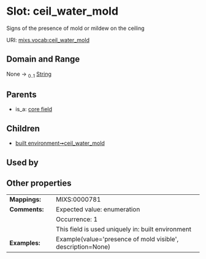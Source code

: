 
# Slot: ceil_water_mold


Signs of the presence of mold or mildew on the ceiling

URI: [mixs.vocab:ceil_water_mold](https://w3id.org/mixs/vocab/ceil_water_mold)


## Domain and Range

None &#8594;  <sub>0..1</sub> [String](types/String.md)

## Parents

 *  is_a: [core field](core_field.md)

## Children

 *  [built environment➞ceil_water_mold](built_environment_ceil_water_mold.md)

## Used by


## Other properties

|  |  |  |
| --- | --- | --- |
| **Mappings:** | | MIXS:0000781 |
| **Comments:** | | Expected value: enumeration |
|  | | Occurrence: 1 |
|  | | This field is used uniquely in: built environment |
| **Examples:** | | Example(value='presence of mold visible', description=None) |

